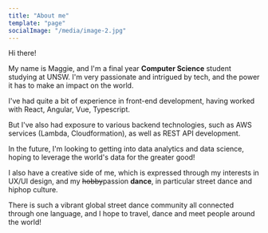 ```yaml
---
title: "About me"
template: "page"
socialImage: "/media/image-2.jpg"
---
```



Hi there!

My name is Maggie, and I'm a final year **Computer Science** student studying at UNSW.
I'm very passionate and intrigued by tech, and the power it has to make an impact on the world.

I've had quite a bit of experience in front-end development, having worked with React, Angular, Vue, Typescript.

But I've also had exposure to various backend technologies, such as AWS services (Lambda, Cloudformation), as well as REST API development.

In the future, I'm looking to getting into data analytics and data science, hoping to leverage the world's data for the greater good!

I also have a creative side of me, which is expressed through my interests in UX/UI design, and my ~~hobby~~passion **dance**, in particular street dance and hiphop culture.

There is such a vibrant global street dance community all connected through one language, and I hope to travel, dance and meet people around the world!
